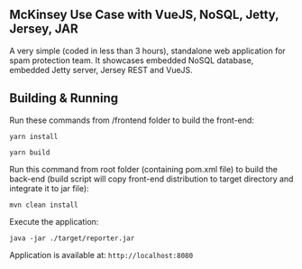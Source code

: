 ## McKinsey Use Case with VueJS, NoSQL, Jetty, Jersey, JAR

A very simple (coded in less than 3 hours), standalone web application for spam protection team. It showcases embedded NoSQL database, embedded Jetty server, Jersey REST and VueJS.

## Building & Running

Run these commands from /frontend folder to build the front-end:

`yarn install`

`yarn build`

Run this command from root folder (containing pom.xml file) to build the back-end (build script will copy front-end distribution to target directory and integrate it to jar file):

`mvn clean install`

Execute the application:

`java -jar ./target/reporter.jar`

Application is available at: `http://localhost:8080`
